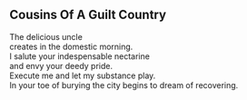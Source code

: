 Cousins Of A Guilt Country
--------------------------
The delicious uncle  
creates in the domestic morning.  
I salute your indespensable nectarine  
and envy your deedy pride.  
Execute me and let my substance play.  
In your toe of burying the city begins to dream of recovering.  
